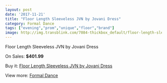 ```yaml
---
layout: post
date: '2017-11-21'
title: "Floor Length Sleeveless JVN by Jovani Dress"
category: Formal Dance
tags: ["evening","prom","unique","floor","brand"]
image: http://img.transblink.com/7084-thickbox_default/floor-length-sleeveless-jvn-by-jovani-dress.jpg
---
```

Floor Length Sleeveless JVN by Jovani Dress

On Sales: **$401.99**
<a href="https://www.transblink.com/en/formal-dance/2291-floor-length-sleeveless-jvn-by-jovani-dress.html"><amp-img layout="responsive" width="600" height="600" src="//img.transblink.com/7084-thickbox_default/floor-length-sleeveless-jvn-by-jovani-dress.jpg" alt="Floor Length Sleeveless JVN by Jovani Dress 0" /></a>
<a href="https://www.transblink.com/en/formal-dance/2291-floor-length-sleeveless-jvn-by-jovani-dress.html"><amp-img layout="responsive" width="600" height="600" src="//img.transblink.com/7086-thickbox_default/floor-length-sleeveless-jvn-by-jovani-dress.jpg" alt="Floor Length Sleeveless JVN by Jovani Dress 1" /></a>
<a href="https://www.transblink.com/en/formal-dance/2291-floor-length-sleeveless-jvn-by-jovani-dress.html"><amp-img layout="responsive" width="600" height="600" src="//img.transblink.com/7085-thickbox_default/floor-length-sleeveless-jvn-by-jovani-dress.jpg" alt="Floor Length Sleeveless JVN by Jovani Dress 2" /></a>

Buy it: [Floor Length Sleeveless JVN by Jovani Dress](https://www.transblink.com/en/formal-dance/2291-floor-length-sleeveless-jvn-by-jovani-dress.html "Floor Length Sleeveless JVN by Jovani Dress")

View more: [Formal Dance](https://www.transblink.com/en/6-formal-dance "Formal Dance")